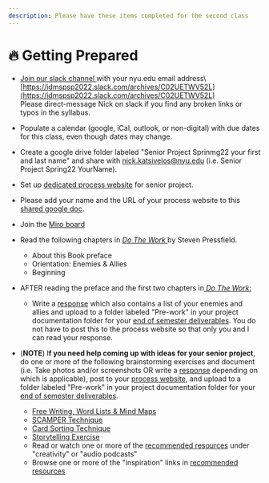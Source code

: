 ```yaml
---
description: Please have these items completed for the second class
---
```


# 🔥 Getting Prepared

* [Join our slack channel ](https://idmspsp2022.slack.com/archives/C02UETWV52L)with your nyu.edu email address\ <mark style="background-color:orange;"></mark>[ ](https://idmspsp2022.slack.com/archives/C02UETWV52L)[https://idmspsp2022.slack.com/archives/C02UETWV52L](https://idmspsp2022.slack.com/archives/C02UETWV52L)  \
  &#x20;Please direct-message Nick on slack if you find any broken links or typos in the syllabus.
* Populate a calendar (google, iCal, outlook, or non-digital) with due dates for this class, even though dates may change.
* Create a google drive folder labeled "Senior Project Sprinmg22 your first and last name" and share with nick.katsivelos@nyu.edu (i.e. Senior Project Spring22 YourName).
* Set up [dedicated process website](website.md) for senior project.
* Please add your name and the URL of your process website to this [shared google doc](https://docs.google.com/document/d/1OcgV14fQ-5CF06pYlxactQf4kqYFKBWtfOupdwr-h5s/edit?usp=sharing).
* Join the [Miro board](broken-reference)
* Read the following chapters in [_Do The Work_ ](https://blackirishbooks.com/product/do-the-work/)by Steven Pressfield. &#x20;
  * About this Book preface
  * Orientation: Enemies & Allies
  * Beginning
* AFTER reading the preface and the first two chapters in[ _Do The Work_:](https://www.amazon.com/Do-Work-Steven-Pressfield-ebook/dp/B00NK0MJBK)
  * Write a [response](../assignments/responses.md) which also contains a list of your enemies and allies and upload to a folder labeled "Pre-work" in your project documentation folder for your [end of semester deliverables](../end\_of\_semester\_deliverables/). You do not have to post this to the process website so that only you and I can read your response.



* (**NOTE**) I**f you need help coming up with ideas for your senior project**, do one or more of the following brainstorming exercises and document (i.e. Take photos and/or screenshots OR write a [response](../assignments/responses.md) depending on which is applicable), post to your [process website](website.md), and upload to a folder labeled "Pre-work" in your project documentation folder for your [end of semester deliverables](../end\_of\_semester\_deliverables/).
  * [Free Writing, Word Lists & Mind Maps](../brainstorming/free-writing-word-lists-and-mind-maps.md)
  * [SCAMPER Technique](http://www.mindtools.com/pages/article/newCT\_02.htm)
  * [Card Sorting Technique](../brainstorming/card\_sorting.md)
  * [Storytelling Exercise](../brainstorming/storytelling\_exercise.md)
  * Read or watch one or more of the [recommended resources](../recommended\_resources.md) under "creativity" or "audio podcasts"
  * Browse one or more of the "inspiration" links in [recommended resources](../recommended\_resources.md)
